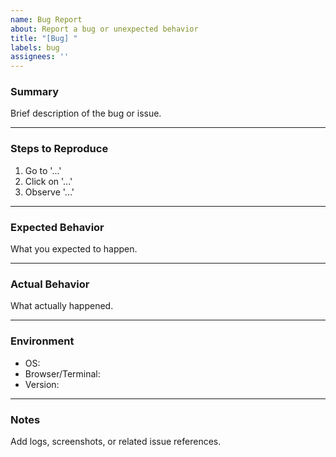 ```yaml
---
name: Bug Report
about: Report a bug or unexpected behavior
title: "[Bug] "
labels: bug
assignees: ''
---
```


### Summary
Brief description of the bug or issue.

---

### Steps to Reproduce
1. Go to '...'
2. Click on '...'
3. Observe '...'

---

### Expected Behavior
What you expected to happen.

---

### Actual Behavior
What actually happened.

---

### Environment
- OS:
- Browser/Terminal:
- Version:

---

### Notes
Add logs, screenshots, or related issue references.